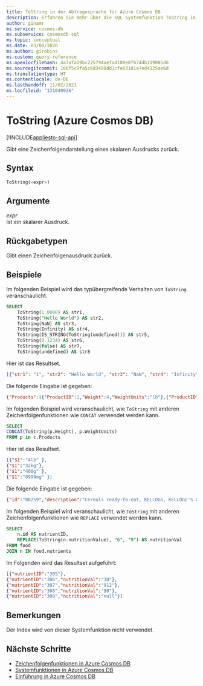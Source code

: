 ```yaml
---
title: ToString in der Abfragesprache für Azure Cosmos DB
description: Erfahren Sie mehr über die SQL-Systemfunktion ToString in Azure Cosmos DB.
author: ginamr
ms.service: cosmos-db
ms.subservice: cosmosdb-sql
ms.topic: conceptual
ms.date: 03/04/2020
ms.author: girobins
ms.custom: query-reference
ms.openlocfilehash: 4a7afa29bc225794aefa4188e8f674db119085d6
ms.sourcegitcommit: 106f5c9fa5c6d3498dd1cfe63181a7ed4125ae6d
ms.translationtype: HT
ms.contentlocale: de-DE
ms.lasthandoff: 11/02/2021
ms.locfileid: "131040926"
---
```

# <a name="tostring-azure-cosmos-db"></a>ToString (Azure Cosmos DB)
[!INCLUDE[appliesto-sql-api](../includes/appliesto-sql-api.md)]

 Gibt eine Zeichenfolgendarstellung eines skalaren Ausdrucks zurück. 
  
## <a name="syntax"></a>Syntax
  
```sql
ToString(<expr>)
```  
  
## <a name="arguments"></a>Argumente
  
*expr*  
   Ist ein skalarer Ausdruck.  
  
## <a name="return-types"></a>Rückgabetypen
  
  Gibt einen Zeichenfolgenausdruck zurück.  
  
## <a name="examples"></a>Beispiele
  
  Im folgenden Beispiel wird das typübergreifende Verhalten von `ToString` veranschaulicht.   
  
```sql
SELECT 
    ToString(1.0000) AS str1, 
    ToString("Hello World") AS str2, 
    ToString(NaN) AS str3, 
    ToString(Infinity) AS str4,
    ToString(IS_STRING(ToString(undefined))) AS str5, 
    ToString(0.1234) AS str6, 
    ToString(false) AS str7, 
    ToString(undefined) AS str8
```  
  
 Hier ist das Resultset.  
  
```json
[{"str1": "1", "str2": "Hello World", "str3": "NaN", "str4": "Infinity", "str5": "false", "str6": "0.1234", "str7": "false"}]  
```  
 Die folgende Eingabe ist gegeben:
```json
{"Products":[{"ProductID":1,"Weight":4,"WeightUnits":"lb"},{"ProductID":2,"Weight":32,"WeightUnits":"kg"},{"ProductID":3,"Weight":400,"WeightUnits":"g"},{"ProductID":4,"Weight":8999,"WeightUnits":"mg"}]}
```    
 Im folgenden Beispiel wird veranschaulicht, wie `ToString` mit anderen Zeichenfolgenfunktionen wie `CONCAT` verwendet werden kann.   
 
```sql
SELECT 
CONCAT(ToString(p.Weight), p.WeightUnits) 
FROM p in c.Products 
```  

Hier ist das Resultset.  
  
```json
[{"$1":"4lb" },
{"$1":"32kg"},
{"$1":"400g" },
{"$1":"8999mg" }]

```  
Die folgende Eingabe ist gegeben:
```json
{"id":"08259","description":"Cereals ready-to-eat, KELLOGG, KELLOGG'S CRISPIX","nutrients":[{"id":"305","description":"Caffeine","units":"mg"},{"id":"306","description":"Cholesterol, HDL","nutritionValue":30,"units":"mg"},{"id":"307","description":"Sodium, NA","nutritionValue":612,"units":"mg"},{"id":"308","description":"Protein, ABP","nutritionValue":60,"units":"mg"},{"id":"309","description":"Zinc, ZN","nutritionValue":null,"units":"mg"}]}
```
Im folgenden Beispiel wird veranschaulicht, wie `ToString` mit anderen Zeichenfolgenfunktionen wie `REPLACE` verwendet werden kann.   
```sql
SELECT 
    n.id AS nutrientID,
    REPLACE(ToString(n.nutritionValue), "6", "9") AS nutritionVal
FROM food 
JOIN n IN food.nutrients
```
Im Folgenden wird das Resultset aufgeführt:

```json
[{"nutrientID":"305"},
{"nutrientID":"306","nutritionVal":"30"},
{"nutrientID":"307","nutritionVal":"912"},
{"nutrientID":"308","nutritionVal":"90"},
{"nutrientID":"309","nutritionVal":"null"}]
``` 

## <a name="remarks"></a>Bemerkungen

Der Index wird von dieser Systemfunktion nicht verwendet.

## <a name="next-steps"></a>Nächste Schritte

- [Zeichenfolgenfunktionen in Azure Cosmos DB](sql-query-string-functions.md)
- [Systemfunktionen in Azure Cosmos DB](sql-query-system-functions.md)
- [Einführung in Azure Cosmos DB](../introduction.md)
